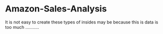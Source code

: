 # Amazon-Sales-Analysis
It is not easy to create these types of insides may be because this is data is too much ...........
